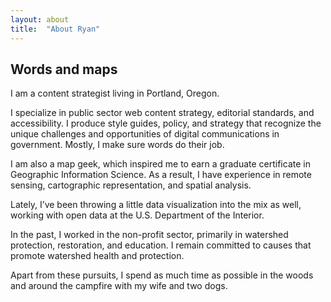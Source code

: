 ```yaml
---
layout: about
title:  "About Ryan"
---
```

## Words and maps

I am a content strategist living in Portland, Oregon.  

I specialize in public sector web content strategy, editorial standards, and accessibility. I produce style guides, policy, and strategy that recognize the unique challenges and opportunities of digital communications in government. Mostly, I make sure words do their job.

I am also a map geek, which inspired me to earn a graduate certificate in Geographic Information Science. As a result, I have experience in remote sensing, cartographic representation, and spatial analysis. 

Lately, I’ve been throwing a little data visualization into the mix as well, working with open data at the U.S. Department of the Interior.

In the past, I worked in the non-profit sector, primarily in watershed protection, restoration, and education. I remain committed to causes that promote watershed health and protection. 

Apart from these pursuits, I spend as much time as possible in the woods and around the campfire with my wife and two dogs.
